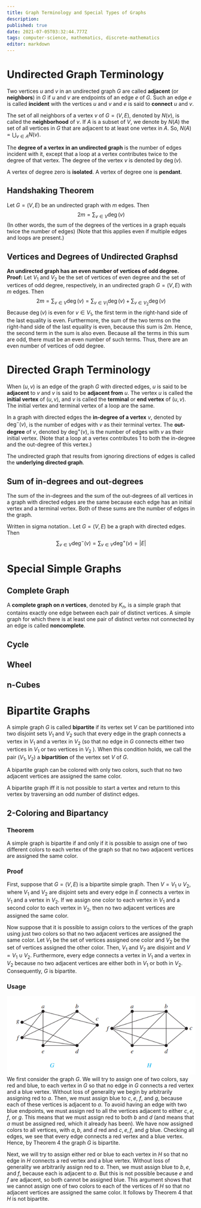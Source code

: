 ```yaml
---
title: Graph Terminology and Special Types of Graphs
description: 
published: true
date: 2021-07-05T03:32:44.777Z
tags: computer-science, mathematics, discrete-mathematics
editor: markdown
---
```



# Undirected Graph Terminology
Two vertices $u$ and $v$ in an undirected graph $G$ are called **adjacent** (or **neighbors**) in $G$ if $u$ and $v$ are endpoints of an edge $e$ of $G$. Such an edge $e$ is called **incident** with the vertices $u$ and $v$ and $e$ is said to **connect** $u$ and $v$.

The set of all neighbors of a vertex $v$ of $G=(V, E)$, denoted by $N(v)$, is called the **neighborhood** of $v$. If $A$ is a subset of $V$, we denote by $N(A)$ the set of all vertices in $G$ that are adjacent to at least one vertex in $A .$ So, $N(A)=\bigcup_{v \in A} N(v)$.

The **degree of a vertex in an undirected graph** is the number of edges incident with it, except that a loop at a vertex contributes twice to the degree of that vertex. The degree of the vertex $v$ is denoted by $\operatorname{deg}(v)$. 

A vertex of degree zero is **isolated**.
A vertex of degree one is **pendant**.

## Handshaking Theorem
Let $G=(V, E)$ be an undirected graph with $m$ edges. Then
$$
2 m=\sum_{v \in V} \operatorname{deg}(v)
$$
(In other words, the sum of the degrees of the vertices in a graph equals twice the number of edges)
(Note that this applies even if multiple edges and loops are present.)

## Vertices and Degrees of Undirected Graphsd
**An undirected graph has an even number of vertices of odd degree.**
**Proof:** Let $V_{1}$ and $V_{2}$ be the set of vertices of even degree and the set of vertices of odd degree, respectively, in an undirected graph $G=(V, E)$ with $m$ edges. Then
$$
2 m=\sum_{v \in V} \operatorname{deg}(v)=\sum_{v \in V_{1}} \operatorname{deg}(v)+\sum_{v \in V_{2}} \operatorname{deg}(v)
$$
Because $\operatorname{deg}(v)$ is even for $v \in V_{1}$, the first term in the right-hand side of the last equality is even. Furthermore, the sum of the two terms on the right-hand side of the last equality is even, because this sum is $2 m$. Hence, the second term in the sum is also even. Because all the terms in this sum are odd, there must be an even number of such terms. Thus, there are an even number of vertices of odd degree.

# Directed Graph Terminology
When $(u, v)$ is an edge of the graph $G$ with directed edges, $u$ is said to be **adjacent** to $v$ and $v$ is said to be **adjacent from** $u$. The vertex $u$ is called the **initial vertex** of $(u, v)$, and $v$ is called the **terminal** or **end vertex** of $(u, v) .$ The initial vertex and terminal vertex of a loop are the same.

In a graph with directed edges the **in-degree of a vertex** $v$, denoted by $\operatorname{deg}^{-}(v)$, is the number of edges with $v$ as their terminal vertex. The **out-degree** of $v$, denoted by $\operatorname{deg}^{+}(v)$, is the number of edges with $v$ as their initial vertex. (Note that a loop at a vertex contributes 1 to both the in-degree and the out-degree of this vertex.)

The undirected graph that results from ignoring directions of edges is called the **underlying directed graph**.
## Sum of in-degrees and out-degrees
The sum of the in-degrees and the sum of the out-degrees of all vertices in a graph with directed edges are the same because each edge has an initial vertex and a terminal vertex. Both of these sums are the number of edges in the graph. 

Written in sigma notation..
Let $G=(V, E)$ be a graph with directed edges. Then
$$
\sum_{v \in V} \operatorname{deg}^{-}(v)=\sum_{v \in V} \operatorname{deg}^{+}(v)=|E|
$$


# Special Simple Graphs
## Complete Graph
A **complete graph on $n$ vertices**, denoted by $K_n$, is a simple graph that contains exactly one edge between each pair of distinct vertices.  A simple graph for which there is at least one pair of distinct vertex not connected by an edge is called **noncomplete**.

## Cycle

## Wheel

## n-Cubes

# Bipartite Graphs
A simple graph $G$ is called **bipartite** if its vertex set $V$ can be partitioned into two disjoint sets $V_{1}$ and $V_{2}$ such that every edge in the graph connects a vertex in $V_{1}$ and a vertex in $V_{2}$ (so that no edge in $G$ connects either two vertices in $V_{1}$ or two vertices in $V_{2}$ ). When this condition holds, we call the pair $\left(V_{1}, V_{2}\right)$ a **bipartition** of the vertex set $V$ of $G$.

A bipartite graph can be colored with only two colors, such that no two adjacent vertices are assigned the same color. 

A bipartite graph iff it is not possible to start a vertex and return to this vertex by traversing an odd number of distinct edges. 
## 2-Coloring and Bipartancy
### Theorem 
A simple graph is bipartite if and only if it is possible to assign one of two different colors to each vertex of the graph so that no two adjacent vertices are assigned the same color.

### Proof
First, suppose that $G=(V, E)$ is a bipartite simple graph. Then $V=V_{1} \cup V_{2}$, where $V_{1}$ and $V_{2}$ are disjoint sets and every edge in $E$ connects a vertex in $V_{1}$ and a vertex in $V_{2}$. If we assign one color to each vertex in $V_{1}$ and a second color to each vertex in $V_{2}$, then no two adjacent vertices are assigned the same color.

Now suppose that it is possible to assign colors to the vertices of the graph using just two colors so that no two adjacent vertices are assigned the same color. Let $V_{1}$ be the set of vertices assigned one color and $V_{2}$ be the set of vertices assigned the other color. Then, $V_{1}$ and $V_{2}$ are disjoint and $V=V_{1} \cup V_{2}$. Furthermore, every edge connects a vertex in $V_{1}$ and a vertex in $V_{2}$ because no two adjacent vertices are either both in $V_{1}$ or both in $V_{2}$. Consequently, $G$ is bipartite.

### Usage
![undirected_graphs.png](/undirected_graphs.png)
We first consider the graph $G$. We will try to assign one of two colors, say red and blue, to each vertex in $G$ so that no edge in $G$ connects a red vertex and a blue vertex. Without loss of generality we begin by arbitrarily assigning red to $a$. Then, we must assign blue to $c, e$, $f$, and $g$, because each of these vertices is adjacent to $a$. To avoid having an edge with two blue endpoints, we must assign red to all the vertices adjacent to either $c, e, f$, or $g$. This means that we must assign red to both $b$ and $d$ (and means that $a$ must be assigned red, which it already has been). We have now assigned colors to all vertices, with $a, b$, and $d$ red and $c, e, f$, and $g$ blue. Checking all edges, we see that every edge connects a red vertex and a blue vertex. Hence, by Theorem 4 the graph $G$ is bipartite.

Next, we will try to assign either red or blue to each vertex in $H$ so that no edge in $H$ connects a red vertex and a blue vertex. Without loss of generality we arbitrarily assign red to $a$. Then, we must assign blue to $b, e$, and $f$, because each is adjacent to $a$. But this is not possible because $e$ and $f$ are adjacent, so both cannot be assigned blue. This argument shows that we cannot assign one of two colors to each of the vertices of $H$ so that no adjacent vertices are assigned the same color. It follows by Theorem 4 that $H$ is not bipartite.
